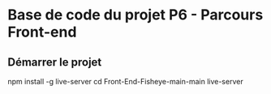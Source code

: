 # Base de code du projet P6 - Parcours Front-end

## Démarrer le projet

npm install -g live-server
cd Front-End-Fisheye-main-main
live-server

